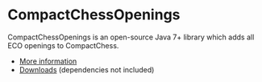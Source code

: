 # CompactChessOpenings

CompactChessOpenings is an open-source Java 7+ library which adds all ECO openings to CompactChess.

- [More information](https://compactchess.cc/openings)
- [Downloads](https://github.com/hell-sh/CompactChessOpenings/releases) (dependencies not included)
